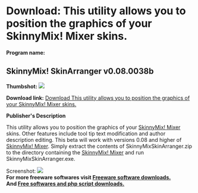 # Download: This utility allows you to position the graphics of your SkinnyMix! Mixer skins.

**Program name:**

## SkinnyMix! SkinArranger v0.08.0038b

  
**Thumbshot:** ![](http://www.freewarefiles.com/screenshot/skinnymixskins_md.gif)   
  
**Download link:** [Download This utility allows you to position the graphics of your SkinnyMix! Mixer skins.](http://freesoftwares.boysofts.com/SkinnyMix-SkinArranger-Vb_program_18858.html)  
  


**Publisher's Description**  
  


This utility allows you to position the graphics of your [SkinnyMix! Mixer](http://www.freewarefiles.com/program_2_219_18857.html) skins. Other features include tool tip text modification and author description editing. This beta will work with versions 0.08 and higher of [SkinnyMix! Mixer](http://www.freewarefiles.com/program_2_219_18857.html). Simply extract the contents of SkinnyMixSkinArranger.zip to the directory containing the [SkinnyMix! Mixer](http://www.freewarefiles.com/program_2_219_18857.html) and run SkinnyMixSkinArranger.exe. 

  
  
Screenshot: ![](http://www.freewarefiles.com/screenshot/skinnymixskins.gif)   
**For more freeware softwares visit [Freeware software downloads.](http://freesoftwares.boysofts.com/)**   
**And [Free softwares and php script downloads.](http://www.boysofts.com/)**
